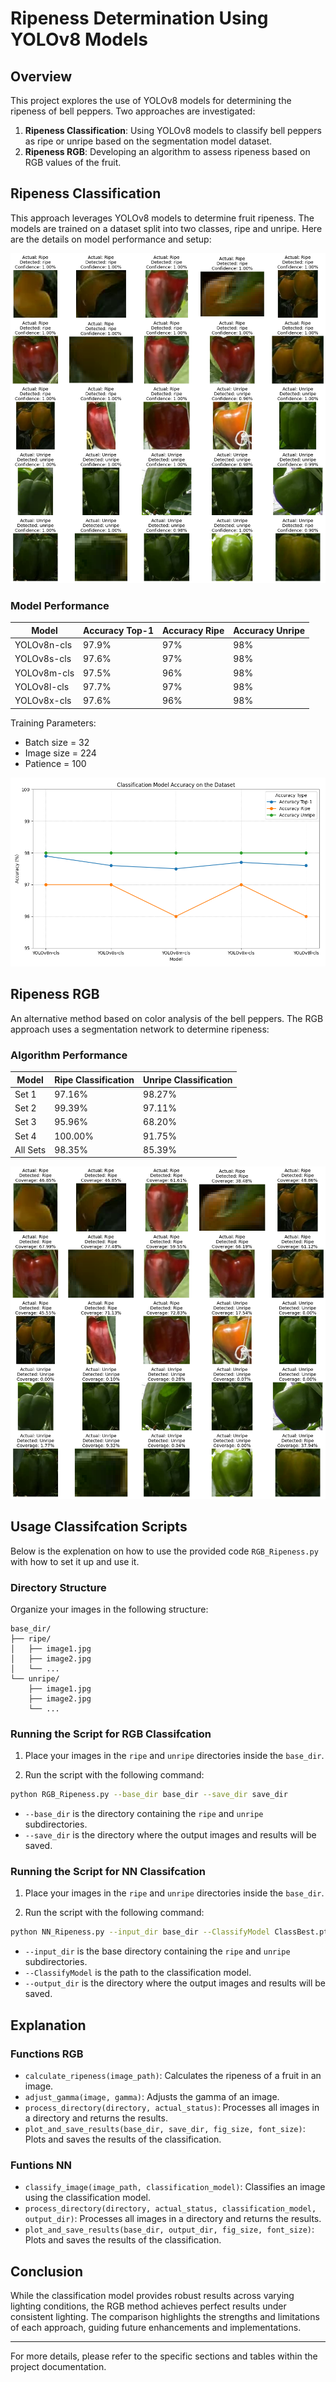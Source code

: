 
# Ripeness Determination Using YOLOv8 Models

## Overview
This project explores the use of YOLOv8 models for determining the ripeness of bell peppers. Two approaches are investigated:
1. **Ripeness Classification**: Using YOLOv8 models to classify bell peppers as ripe or unripe based on the segmentation model dataset.
2. **Ripeness RGB**: Developing an algorithm to assess ripeness based on RGB values of the fruit.

## Ripeness Classification
This approach leverages YOLOv8 models to determine fruit ripeness. The models are trained on a dataset split into two classes, ripe and unripe. Here are the details on model performance and setup:

![NN output performance](../images/NN_results.png)
### Model Performance
| Model        | Accuracy Top-1 | Accuracy Ripe | Accuracy Unripe |
|--------------|----------------|---------------|-----------------|
| YOLOv8n-cls  | 97.9%          | 97%           | 98%             |
| YOLOv8s-cls  | 97.6%          | 97%           | 98%             |
| YOLOv8m-cls  | 97.5%          | 96%           | 98%             |
| YOLOv8l-cls  | 97.7%          | 97%           | 98%             |
| YOLOv8x-cls  | 97.6%          | 96%           | 98%             |

Training Parameters:
- Batch size = 32
- Image size = 224
- Patience = 100

![Classification Model Accuracy](../images/Class_Model_Acc.png)
## Ripeness RGB
An alternative method based on color analysis of the bell peppers. The RGB approach uses a segmentation network to determine ripeness:

### Algorithm Performance
| Model        | Ripe Classification | Unripe Classification |
|--------------|---------------------|-----------------------|
| Set 1        | 97.16%              | 98.27%                |
| Set 2        | 99.39%              | 97.11%                |
| Set 3        | 95.96%              | 68.20%                |
| Set 4        | 100.00%             | 91.75%                |
| All Sets     | 98.35%              | 85.39%                |

![RGB Model Performance](../images/Classify_Results.png)
## Usage Classifcation Scripts
Below is the explenation on how to use the provided code `RGB_Ripeness.py` with how to set it up and use it.
### Directory Structure

Organize your images in the following structure:

```
base_dir/
├── ripe/
│   ├── image1.jpg
│   ├── image2.jpg
│   └── ...
└── unripe/
    ├── image1.jpg
    ├── image2.jpg
    └── ...
```

### Running the Script for RGB Classifcation

1. Place your images in the `ripe` and `unripe` directories inside the `base_dir`.

2. Run the script with the following command:

```bash
python RGB_Ripeness.py --base_dir base_dir --save_dir save_dir
```

- `--base_dir` is the directory containing the `ripe` and `unripe` subdirectories.
- `--save_dir` is the directory where the output images and results will be saved.

### Running the Script for NN Classifcation

1. Place your images in the `ripe` and `unripe` directories inside the `base_dir`.

2. Run the script with the following command:

```bash
python NN_Ripeness.py --input_dir base_dir --ClassifyModel ClassBest.pt --output_dir output_dir
```

- `--input_dir` is the base directory containing the `ripe` and `unripe` subdirectories.
- `--ClassifyModel` is the path to the classification model.
- `--output_dir` is the directory where the output images and results will be saved.

## Explanation

### Functions RGB

- `calculate_ripeness(image_path)`: Calculates the ripeness of a fruit in an image.
- `adjust_gamma(image, gamma)`: Adjusts the gamma of an image.
- `process_directory(directory, actual_status)`: Processes all images in a directory and returns the results.
- `plot_and_save_results(base_dir, save_dir, fig_size, font_size)`: Plots and saves the results of the classification.

### Funtions NN

- `classify_image(image_path, classification_model)`: Classifies an image using the classification model.
- `process_directory(directory, actual_status, classification_model, output_dir)`: Processes all images in a directory and returns the results.
- `plot_and_save_results(base_dir, output_dir, fig_size, font_size)`: Plots and saves the results of the classification.
## Conclusion
While the classification model provides robust results across varying lighting conditions, the RGB method achieves perfect results under consistent lighting. The comparison highlights the strengths and limitations of each approach, guiding future enhancements and implementations.

---
For more details, please refer to the specific sections and tables within the project documentation.
